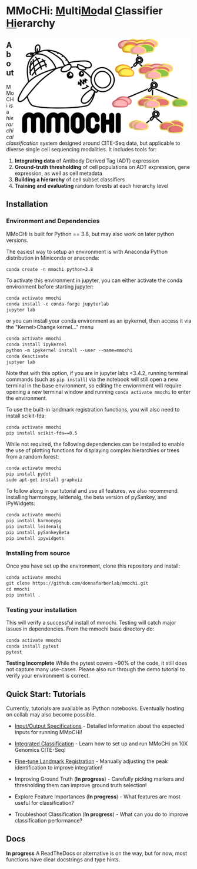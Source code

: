 # MMoCHi: <ins>M</ins>ulti<ins>Mo</ins>dal <ins>C</ins>lassifier <ins>Hi</ins>erarchy

<img align="right" src="./docs/figures/mmochi_logo.svg" width="480">

## About

MMoCHi is a <i>hierarchical classification</i> system designed around CITE-Seq data, but applicable to diverse single cell sequencing modalities. 
It includes tools for:

1. <b>Integrating data</b> of Antibody Derived Tag (ADT) expression
2. <b>Ground-truth thresholding</b> of cell populations on ADT expression, gene expression, as well as cell metadata 
3. <b>Building a hierarchy</b> of cell subset classifiers 
4. <b>Training and evaluating</b> random forests at each hierarchy level

## Installation

### Environment and Dependencies

MMoCHi is built for Python == 3.8, but may also work on later python versions.

The easiest way to setup an environment is with Anaconda Python distribution in Miniconda or anaconda:
```
conda create -n mmochi python=3.8
```
To activate this environment in jupyter, you can either activate the conda environment before starting jupyter:
```
conda activate mmochi
conda install -c conda-forge jupyterlab
jupyter lab
```
or you can install your conda environment as an ipykernel, then access it via the "Kernel>Change kernel..." menu
```
conda activate mmochi
conda install ipykernel
python -m ipykernel install --user --name=mmochi
conda deactivate
juptyer lab
```
Note that with this option, if you are in jupyter labs <3.4.2, running terminal commands (such as `pip install`) via the notebook will still open a new terminal
in the base environment, so editing the enviornment will require opening a new terminal window and running `conda activate mmochi` to enter the environment.

To use the built-in landmark registration functions, you will also need to install scikit-fda:
```
conda activate mmochi
pip install scikit-fda==0.5
```

While not required, the following dependencies can be installed to enable the use of plotting functions for displaying complex hierarchies or trees from a 
random forest:

```
conda activate mmochi
pip install pydot
sudo apt-get install graphviz
```

To follow along in our tutorial and use all features, we also recommend installing harmonypy, leidenalg, the beta version of pySankey, and iPyWidgets:

```
conda activate mmochi
pip install harmonypy
pip install leidenalg
pip install pySankeyBeta
pip install ipywidgets
```

### Installing from source
Once you have set up the environment, clone this repository and install:
```
conda activate mmochi
git clone https://github.com/donnafarberlab/mmochi.git
cd mmochi
pip install .
```

### Testing your installation
This will verify a successful install of mmochi. Testing will catch major issues in dependencies. From the mmochi base directory do:
```
conda activate mmochi
conda install pytest
pytest
```
<div class="alert alert-block alert-warning">
<b>Testing Incomplete</b> While the pytest covers ~90% of the code, it still does not capture many use-cases. 
    Please also run through the demo tutorial to verify your environment is correct.
</div>

## Quick Start: Tutorials
Currently, tutorials are available as iPython notebooks. Eventually hosting on collab may also become possible.

- [Input/Output Specifications](/docs/Input_Output_Specs.md) - Detailed information about the expected inputs for running MMoCHi!

- [Integrated Classification](/docs/Classifier_Demo.ipynb) - Learn how to set up and run MMoCHi on 10X Genomics CITE-Seq!

- [Fine-tune Landmark Registration](/docs/Landmark_Registration.ipynb) - Manually adjusting the peak identification to improve integration!

- Improving Ground Truth (**In progress**) - Carefully picking markers and thresholding them can improve ground truth selection!

- Explore Feature Importances (**In progress**) - What features are most useful for classification?

- Troubleshoot Classification (**In progress**) - What can you do to improve classification performance?

## Docs

<div class="alert alert-block alert-danger">
<b>In progress</b> A ReadTheDocs or alternative is on the way, but for now, most functions have clear docstrings and type hints.
</div>